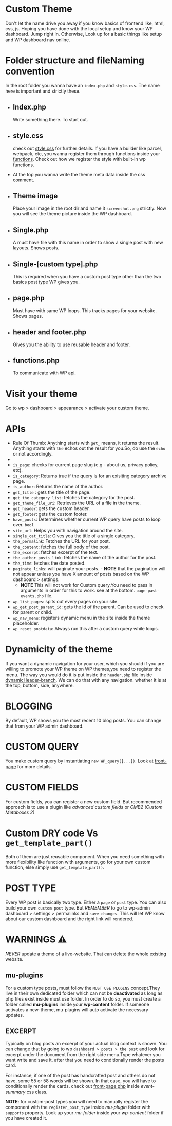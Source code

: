 # Custom Theme

Don't let the name drive you away if you know basics of frontend like, html, css, js.
Hoping you have done with the local setup and know your WP dashboard. Jump right in. Otherwise, Look up for a basic things like setup and WP dashboard nav online.

# Folder structure and fileNaming convention

In the root folder you wanna have an `index.php` and `style.css`. The name here is important and strictly these.

- ## Index.php

  Write something there. To start out.

- ## style.css

  check out [style.css]('./style.css') for further details. If you have a builder like parcel, webpack, etc, you wanna register them through functions inside your [functions]('/functions.php'). Check out how we register the style with built-in wp functions.

- At the top you wanna write the theme meta data inside the css comment.

- ## Theme image

  Place your image in the root dir and name it `screenshot.png` strictly. Now you will see the theme picture inside the WP dashboard.

- ## Single.php

  A must have file with this name in order to show a single post with new layouts. Shows posts.

- ## Single-[custom type].php
  This is required when you have a custom post type other than the two basics post type WP gives you.
- ## page.php

  Must have with same WP loops. This tracks pages for your website. Shows pages.

- ## header and footer.php

  Gives you the ability to use reusable header and footer.

- ## functions.php

  To communicate with WP api.

# Visit your theme

Go to wp > dashboard > appearance > activate your custom theme.

# APIs

- Rule Of Thumb: Anything starts with `get_` means, it returns the result. Anything starts with `the` echos out the result for you.So, do use the `echo` or not accordingly.
-
- `is_page`: checks for current page slug (e.g - about us, privacy policy, etc).
- `is_category`: Returns true if the query is for an exisiting category archive page.
- `is_author`: Returns the name of the author.
- `get_title` : gets the title of the page.
- `get_the_category_list`: fetches the category for the post.
- `get_theme_file_uri`: Retrieves the URL of a file in the theme.
- `get_header`: gets the custom header.
- `get_footer`: gets the custom footer.
- `have_posts`: Determines whether current WP query have posts to loop over. `bool`
- `site_url`: Helps you with navigation around the site.
- `single_cat_title`: Gives you the title of a single category.
- `the_permalink`: Fetches the URL for your post.
- `the_content`: fetches the full body of the post.
- `the_excerpt`: fetches excerpt of the text.
- `the_author_posts_link`: fetches the name of the author for the post.
- `the_time`: fetches the date posted.
- `paginate_links`: will paginate your posts. - **NOTE** that the pagination will not appear unless you have X amount of posts based on the WP dashboard > settings.
  - **NOTE** This will not work for Custom query.You need to pass in arguments in order for this to work. see at the bottom. `page-past-events.php` file.
- `wp_list_pages`: spits out every pages on your site.
- `wp_get_post_parent_id`: gets the id of the parent. Can be used to check for parent or child.
- `wp_nav_menu`: registers dynamic menu in the site inside the theme placeholder.
- `wp_reset_postdata`: Always run this after a custom query while loops.

# Dynamicity of the theme

If you want a dynamic navigation for your user, which you should if you are wililng to promote your WP theme on WP themes,you need to register the menu. The way you would do it is put inside the `header.php` file inside [dynamicHeader-branch]('https://github.com/NafiurSiddiqui/wp-learner/tree/dynamicHeader'). We can do that with any navigation. whether it is at the top, bottom, side, anywhere.

# BLOGGING

By default, WP shows you the most recent 10 blog posts. You can change that from your WP admin dashboard.

# CUSTOM QUERY

You make custom query by instantiating `new WP_query([...])`. Look at [front-page]('/front-page.php') for more details.

# CUSTOM FIELDS

For custom fields, you can register a new custom field. But recommended approach is to use a plugin like _advanced custom fields_ or _CMB2 (Custom Metaboxes 2)_

# Custom DRY code Vs `get_template_part()`

Both of them are just reusable component. When you need something with more flexibility like function with arguments, go for your own custom function, else simply use `get_template_part()`.

# POST TYPE

Every WP post is basically two type. Either a `page` or `post` type. You can also build your own `custom post` type. But _REMEMBER_ to go to wp-admin dashboard > settings > permalinks and `save changes`. This will let WP know about our custom dashboard and the right link will rendered.

# WARNINGS ⚠️

_NEVER_ update a theme of a live-website. That can delete the whole existing website.

## mu-plugins

For a custom type posts, must follow the `MUST USE PLUGINS` concept.They live in their own dedicated folder which can not be **deactivated** as long as php files exist inside must use folder. In order to do so, you must create a folder called **mu-plugins** inside your **wp-content** folder. If someone activates a new-theme, mu-plugins will auto activate the necessary updates.

## EXCERPT

Typically on blog posts an excerpt of your actual blog context is shown. You can change that by going to wp `dashboard > posts > the post` and look for excerpt under the document from the right side menu.Type whatever you want write and save it.
after that you need to conditionally render the posts card.

For instance, if one of the post has handcrafted post and others do not have, some 55 or 58 words will be shown. In that case, you will have to conditionally render the cards. check out [front-page.php]('/front-page.php') inside _event-summary_ css class.

**NOTE**: for custom-post types you will need to manually register the component with the `register_post_type` inside _mu-plugin_ folder with `supports` property. Look up your _mu-folder_ inside your _wp-content_ folder if you have created it.
